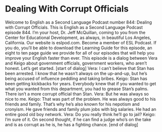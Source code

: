 # Dealing With Corrupt Officials

Welcome to English as a Second Language Podcast number 844: Dealing with Corrupt Officials.  This is English as a Second Language Podcast episode 844. I’m your host, Dr. Jeff McQuillan, coming to you from the Center for Educational Development, as always, in beautiful Los Angeles, California.   Our website is eslpod.com. Become a member of ESL Podcast. If you do, you’ll be able to download the Learning Guide for this episode, an eight to ten page guide we provide for all of our episodes that will help you improve your English faster than ever.  This episode is a dialog between Vera and Keigo about government officials, government workers, who aren’t honest. Let’s get started.  [start of dialog]  Vera:  I can’t believe that Stan has been arrested. I know that he wasn’t always on the up-and-up, but he’s being accused of influence peddling and taking bribes.  Keigo:  Stan has been getting kickbacks for years. Everybody knew that if you wanted to get what you wanted from this department, you had to grease Stan’s palms. There isn’t a more corrupt official than Stan.  Vera:  But he was always so nice to me.    Keigo:  That was part of the problem. He was always good to his friends and family. That’s why he’s also known for his nepotism and cronyism. He gave friends and family plum jobs with big salaries. He had an entire good old boy network.  Vera:  Do you really think he’ll go to jail?  Keigo:  I’m sure of it. On second thought, if he can find a judge who’s on the take and is as corrupt as he is, he has a fighting chance.  [end of dialog] 